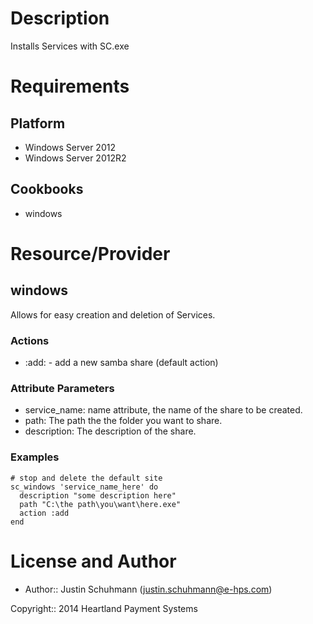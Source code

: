 Description
===========
Installs Services with SC.exe

Requirements
============

Platform
--------
* Windows Server 2012
* Windows Server 2012R2

Cookbooks
---------
* windows

Resource/Provider
=================

windows
---------

Allows for easy creation and deletion of Services.

### Actions

- :add: - add a new samba share (default action)

### Attribute Parameters

- service_name: name attribute, the name of the share to be created.
- path: The path the the folder you want to share.
- description: The description of the share.

### Examples
```
# stop and delete the default site
sc_windows 'service_name_here' do
  description "some description here"
  path "C:\the path\you\want\here.exe"
  action :add
end
```

License and Author
==================

* Author:: Justin Schuhmann (<justin.schuhmann@e-hps.com>)

Copyright:: 2014 Heartland Payment Systems
